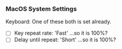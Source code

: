 ### MacOS System Settings
Keyboard:
One of these both is set already.
- [ ] Key repeat rate: 'Fast' ...so it is 100%?
- [ ] Delay until repeat: 'Short' ...so it is 100%?
